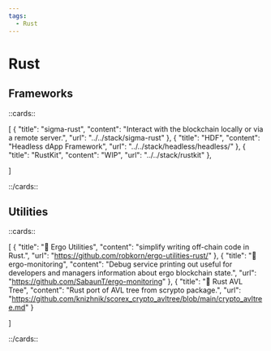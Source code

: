 ```yaml
---
tags:
  - Rust
---
```

# Rust

## Frameworks

::cards::

[
  {
    "title": "sigma-rust",
    "content": "Interact with the blockchain locally or via a remote server.",
    "url": "../../stack/sigma-rust"
  },
  {
    "title": "HDF",
    "content": "Headless dApp Framework",
    "url": "../../stack/headless/headless/"
  },
  {
    "title": "RustKit",
    "content": "WIP",
    "url": "../../stack/rustkit"
  },

]

::/cards::

## Utilities


::cards::

[
  {
    "title": "🔗 Ergo Utilities",
    "content": "simplify writing off-chain code in Rust.",
    "url": "https://github.com/robkorn/ergo-utilities-rust/"
  },
  {
    "title": "🔗 ergo-monitoring",
    "content": "Debug service printing out useful for developers and managers information about ergo blockchain state.",
    "url": "https://github.com/SabaunT/ergo-monitoring"
  },
  {
    "title": "🔗 Rust AVL Tree",
    "content": "Rust port of AVL tree from scrypto package.",
    "url": "https://github.com/knizhnik/scorex_crypto_avltree/blob/main/crypto_avltree.md"
  }
  
]

::/cards::


